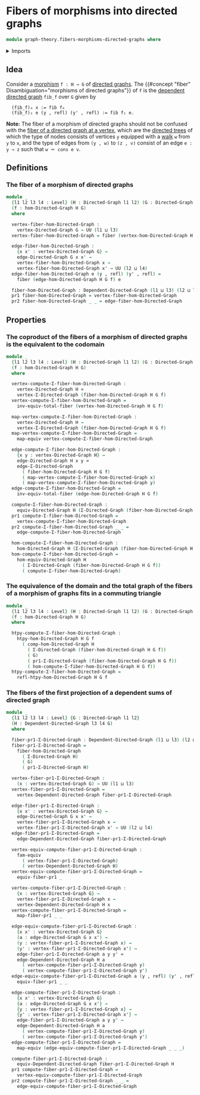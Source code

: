 # Fibers of morphisms into directed graphs

```agda
module graph-theory.fibers-morphisms-directed-graphs where
```

<details><summary>Imports</summary>

```agda
open import foundation.dependent-pair-types
open import foundation.equivalences
open import foundation.families-of-equivalences
open import foundation.fibers-of-maps
open import foundation.identity-types
open import foundation.universe-levels

open import graph-theory.dependent-directed-graphs
open import graph-theory.dependent-sums-directed-graphs
open import graph-theory.directed-graphs
open import graph-theory.equivalences-dependent-directed-graphs
open import graph-theory.equivalences-directed-graphs
open import graph-theory.morphisms-directed-graphs
```

</details>

## Idea

Consider a [morphism](graph-theory.morphisms-directed-graphs.md) `f : H → G` of
[directed graphs](graph-theory.directed-graphs.md). The
{{#concept "fiber" Disambiguation="morphisms of directed graphs"}} of `f` is the
[dependent directed graph](graph-theory.dependent-directed-graphs.md) `fib_f`
over `G` given by

```text
  (fib_f)₀ x := fib f₀
  (fib_f)₁ e (y , refl) (y' , refl) := fib f₁ e.
```

**Note:** The fiber of a morphism of directed graphs should not be confused with
the
[fiber of a directed graph at a vertex](graph-theory.fibers-directed-graphs.md),
which are the [directed trees](trees.directed-trees.md) of which the type of
nodes consists of vertices `y` equipped with a
[walk](graph-theory.walks-directed-graphs.md) `w` from `y` to `x`, and the type
of edges from `(y , w)` to `(z , v)` consist of an edge `e : y → z` such that
`w ＝ cons e v`.

## Definitions

### The fiber of a morphism of directed graphs

```agda
module _
  {l1 l2 l3 l4 : Level} (H : Directed-Graph l1 l2) (G : Directed-Graph l3 l4)
  (f : hom-Directed-Graph H G)
  where

  vertex-fiber-hom-Directed-Graph :
    vertex-Directed-Graph G → UU (l1 ⊔ l3)
  vertex-fiber-hom-Directed-Graph = fiber (vertex-hom-Directed-Graph H G f)

  edge-fiber-hom-Directed-Graph :
    {x x' : vertex-Directed-Graph G} →
    edge-Directed-Graph G x x' →
    vertex-fiber-hom-Directed-Graph x →
    vertex-fiber-hom-Directed-Graph x' → UU (l2 ⊔ l4)
  edge-fiber-hom-Directed-Graph e (y , refl) (y' , refl) =
    fiber (edge-hom-Directed-Graph H G f) e

  fiber-hom-Directed-Graph : Dependent-Directed-Graph (l1 ⊔ l3) (l2 ⊔ l4) G
  pr1 fiber-hom-Directed-Graph = vertex-fiber-hom-Directed-Graph
  pr2 fiber-hom-Directed-Graph _ _ = edge-fiber-hom-Directed-Graph
```

## Properties

### The coproduct of the fibers of a morphism of directed graphs is the equivalent to the codomain

```agda
module _
  {l1 l2 l3 l4 : Level} (H : Directed-Graph l1 l2) (G : Directed-Graph l3 l4)
  (f : hom-Directed-Graph H G)
  where

  vertex-compute-Σ-fiber-hom-Directed-Graph :
    vertex-Directed-Graph H ≃
    vertex-Σ-Directed-Graph (fiber-hom-Directed-Graph H G f)
  vertex-compute-Σ-fiber-hom-Directed-Graph =
    inv-equiv-total-fiber (vertex-hom-Directed-Graph H G f)

  map-vertex-compute-Σ-fiber-hom-Directed-Graph :
    vertex-Directed-Graph H →
    vertex-Σ-Directed-Graph (fiber-hom-Directed-Graph H G f)
  map-vertex-compute-Σ-fiber-hom-Directed-Graph =
    map-equiv vertex-compute-Σ-fiber-hom-Directed-Graph

  edge-compute-Σ-fiber-hom-Directed-Graph :
    {x y : vertex-Directed-Graph H} →
    edge-Directed-Graph H x y ≃
    edge-Σ-Directed-Graph
      ( fiber-hom-Directed-Graph H G f)
      ( map-vertex-compute-Σ-fiber-hom-Directed-Graph x)
      ( map-vertex-compute-Σ-fiber-hom-Directed-Graph y)
  edge-compute-Σ-fiber-hom-Directed-Graph =
    inv-equiv-total-fiber (edge-hom-Directed-Graph H G f)

  compute-Σ-fiber-hom-Directed-Graph :
    equiv-Directed-Graph H (Σ-Directed-Graph (fiber-hom-Directed-Graph H G f))
  pr1 compute-Σ-fiber-hom-Directed-Graph =
    vertex-compute-Σ-fiber-hom-Directed-Graph
  pr2 compute-Σ-fiber-hom-Directed-Graph _ _ =
    edge-compute-Σ-fiber-hom-Directed-Graph

  hom-compute-Σ-fiber-hom-Directed-Graph :
    hom-Directed-Graph H (Σ-Directed-Graph (fiber-hom-Directed-Graph H G f))
  hom-compute-Σ-fiber-hom-Directed-Graph =
    hom-equiv-Directed-Graph H
      ( Σ-Directed-Graph (fiber-hom-Directed-Graph H G f))
      ( compute-Σ-fiber-hom-Directed-Graph)
```

### The equivalence of the domain and the total graph of the fibers of a morphism of graphs fits in a commuting triangle

```agda
module _
  {l1 l2 l3 l4 : Level} (H : Directed-Graph l1 l2) (G : Directed-Graph l3 l4)
  (f : hom-Directed-Graph H G)
  where

  htpy-compute-Σ-fiber-hom-Directed-Graph :
    htpy-hom-Directed-Graph H G f
      ( comp-hom-Directed-Graph H
        ( Σ-Directed-Graph (fiber-hom-Directed-Graph H G f))
        ( G)
        ( pr1-Σ-Directed-Graph (fiber-hom-Directed-Graph H G f))
        ( hom-compute-Σ-fiber-hom-Directed-Graph H G f))
  htpy-compute-Σ-fiber-hom-Directed-Graph =
    refl-htpy-hom-Directed-Graph H G f
```

### The fibers of the first projection of a dependent sums of directed graph

```agda
module _
  {l1 l2 l3 l4 : Level} {G : Directed-Graph l1 l2}
  (H : Dependent-Directed-Graph l3 l4 G)
  where

  fiber-pr1-Σ-Directed-Graph : Dependent-Directed-Graph (l1 ⊔ l3) (l2 ⊔ l4) G
  fiber-pr1-Σ-Directed-Graph =
    fiber-hom-Directed-Graph
      ( Σ-Directed-Graph H)
      ( G)
      ( pr1-Σ-Directed-Graph H)

  vertex-fiber-pr1-Σ-Directed-Graph :
    (x : vertex-Directed-Graph G) → UU (l1 ⊔ l3)
  vertex-fiber-pr1-Σ-Directed-Graph =
    vertex-Dependent-Directed-Graph fiber-pr1-Σ-Directed-Graph

  edge-fiber-pr1-Σ-Directed-Graph :
    {x x' : vertex-Directed-Graph G} →
    edge-Directed-Graph G x x' →
    vertex-fiber-pr1-Σ-Directed-Graph x →
    vertex-fiber-pr1-Σ-Directed-Graph x' → UU (l2 ⊔ l4)
  edge-fiber-pr1-Σ-Directed-Graph =
    edge-Dependent-Directed-Graph fiber-pr1-Σ-Directed-Graph

  vertex-equiv-compute-fiber-pr1-Σ-Directed-Graph :
    fam-equiv
      ( vertex-fiber-pr1-Σ-Directed-Graph)
      ( vertex-Dependent-Directed-Graph H)
  vertex-equiv-compute-fiber-pr1-Σ-Directed-Graph =
    equiv-fiber-pr1 _

  vertex-compute-fiber-pr1-Σ-Directed-Graph :
    {x : vertex-Directed-Graph G} →
    vertex-fiber-pr1-Σ-Directed-Graph x →
    vertex-Dependent-Directed-Graph H x
  vertex-compute-fiber-pr1-Σ-Directed-Graph =
    map-fiber-pr1 _ _

  edge-equiv-compute-fiber-pr1-Σ-Directed-Graph :
    {x x' : vertex-Directed-Graph G}
    (a : edge-Directed-Graph G x x') →
    (y : vertex-fiber-pr1-Σ-Directed-Graph x) →
    (y' : vertex-fiber-pr1-Σ-Directed-Graph x') →
    edge-fiber-pr1-Σ-Directed-Graph a y y' ≃
    edge-Dependent-Directed-Graph H a
      ( vertex-compute-fiber-pr1-Σ-Directed-Graph y)
      ( vertex-compute-fiber-pr1-Σ-Directed-Graph y')
  edge-equiv-compute-fiber-pr1-Σ-Directed-Graph a (y , refl) (y' , refl) =
    equiv-fiber-pr1 _ _

  edge-compute-fiber-pr1-Σ-Directed-Graph :
    {x x' : vertex-Directed-Graph G}
    {a : edge-Directed-Graph G x x'} →
    {y : vertex-fiber-pr1-Σ-Directed-Graph x} →
    {y' : vertex-fiber-pr1-Σ-Directed-Graph x'} →
    edge-fiber-pr1-Σ-Directed-Graph a y y' →
    edge-Dependent-Directed-Graph H a
      ( vertex-compute-fiber-pr1-Σ-Directed-Graph y)
      ( vertex-compute-fiber-pr1-Σ-Directed-Graph y')
  edge-compute-fiber-pr1-Σ-Directed-Graph =
    map-equiv (edge-equiv-compute-fiber-pr1-Σ-Directed-Graph _ _ _)

  compute-fiber-pr1-Σ-Directed-Graph :
    equiv-Dependent-Directed-Graph fiber-pr1-Σ-Directed-Graph H
  pr1 compute-fiber-pr1-Σ-Directed-Graph =
    vertex-equiv-compute-fiber-pr1-Σ-Directed-Graph
  pr2 compute-fiber-pr1-Σ-Directed-Graph _ _ =
    edge-equiv-compute-fiber-pr1-Σ-Directed-Graph
```
